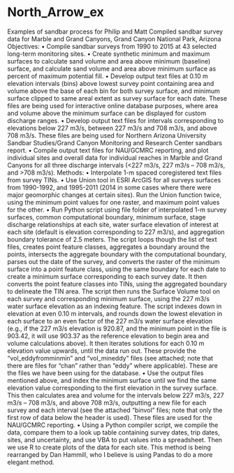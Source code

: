 # North_Arrow_ex
Examples of sandbar process for Philip and Matt
Compiled sandbar survey data for Marble and Grand Canyons, Grand Canyon National Park, Arizona
Objectives:
•	Compile sandbar surveys from 1990 to 2015 at 43 selected long-term monitoring sites.
•	Create synthetic minimum and maximum surfaces to calculate sand volume and area above minimum (baseline) surface, and calculate sand volume and area above minimum surface as percent of maximum potential fill.
•	Develop output text files at 0.10 m elevation intervals (bins) above lowest survey point containing area and volume above the base of each bin for both survey surface, and minimum surface clipped to same areal extent as survey surface for each date. These files are being used for interactive online database purposes, where area and volume above the minimum surface can be displayed for custom discharge ranges.
•	Develop output text files for intervals corresponding to elevations below 227 m3/s, between 227 m3/s and 708 m3/s, and above 708 m3/s. These files are being used for Northern Arizona University Sandbar Studies/Grand Canyon Monitoring and Research Center sandbars report.
•	Compile output text files for NAU/GCMRC reporting, and plot individual sites and overall data for individual reaches in Marble and Grand Canyons for all three discharge intervals (<227 m3/s, 227 m3/s – 708 m3/s, and >708 m3/s). 
Methods:
•	Interpolate 1-m spaced coregistered text files from survey TINs.
•	Use Union tool in ESRI ArcGIS for all surveys surfaces from 1990-1992, and 1995-2011 (2014 in some cases where there were major geomorphic changes at certain sites). Run the Union function twice, using the minimum point values for one raster, and maximum point values for the other. 
•	Run Python script using file folder of interpolated 1-m survey surfaces, common computational boundary, minimum surface, stage discharge relationships at each site, water surface elevation of interest at each site (default is elevation corresponding to 227 m3/s), and aggregation boundary tolerance of 2.5 meters. The script loops though the list of text files, creates point feature classes, aggregates a boundary around the points, intersects the aggregate boundary with the computational boundary, parses out the date of the survey, and converts the raster of the minimum surface into a point feature class, using the same boundary for each date to create a minimum surface corresponding to each survey date. It then converts the point feature classes into TINs, using the aggregated boundary to delineate the TIN area. The script then runs the Surface Volume tool on each survey and corresponding minimum surface, using the 227 m3/s water surface elevation as an indexing feature. The script indexes down in elevation at even 0.10 m intervals, and rounds down the lowest elevation in each surface to an even factor of the 227 m3/s water surface elevation (e.g., if the 227 m3/s elevation is 920.87, and the minimum point in the file is 903.42, it will use 903.37 as the reference elevation to begin area and volume calculations above). It then iterates solutions for each 0.10 m elevation value upwards, until the data run out. These provide the “vol_eddyfromminmin” and “vol_mineddy” files (see attached; note that there are files for “chan” rather than “eddy” where applicable). These are the files we have been using for the database.
•	Use the output files mentioned above, and index the minimum surface until we find the same elevation value corresponding to the first elevation in the survey surface. This then calculates area and volume for the intervals below 227 m3/s, 227 m3/s – 708 m3/s, and above 708 m3/s, outputting a new file for each survey and each interval (see the attached “binvol” files; note that only the first row of data below the header is used). These files are used for the NAU/GCMRC reporting. 
•	Using a Python compiler script, we compile the data, compare them to a look up table containing survey dates, trip dates, sites, and uncertainty, and use VBA to put values into a spreadsheet. Then we use R to create plots of the data for each site. This method is being rearranged by Dan Hammill, who I believe is using Pandas to do a more elegant method.
